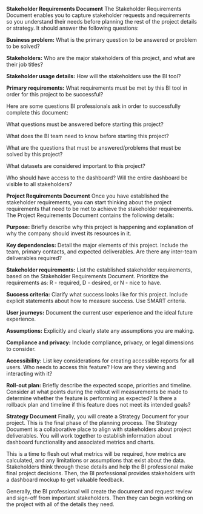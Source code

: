 ****Stakeholder Requirements Document****
The Stakeholder Requirements Document enables you to capture stakeholder requests and requirements so you understand their needs before planning the rest of the project details or strategy. It should answer the following questions:

**Business problem:** What is the primary question to be answered or problem to be solved?

**Stakeholders:** Who are the major stakeholders of this project, and what are their job titles?

**Stakeholder usage details:** How will the stakeholders use the BI tool?

**Primary requirements:** What requirements must be met by this BI tool in order for this project to be successful?

Here are some questions BI professionals ask in order to successfully complete this document:

What questions must be answered before starting this project?

What does the BI team need to know before starting this project?

What are the questions that must be answered/problems that must be solved by this project?

What datasets are considered important to this project?

Who should have access to the dashboard? Will the entire dashboard be visible to all stakeholders?





****Project Requirements Document****
Once you have established the stakeholder requirements, you can start thinking about the project requirements that need to be met to achieve the stakeholder requirements. The Project Requirements Document contains the following details:

**Purpose:** Briefly describe why this project is happening and explanation of why the company should invest its resources in it.

**Key dependencies:** Detail the major elements of this project. Include the team, primary contacts, and expected deliverables. Are there any inter-team deliverables required?

**Stakeholder requirements:** List the established stakeholder requirements, based on the Stakeholder Requirements Document. Prioritize the requirements as: R - required, D - desired, or N - nice to have.

**Success criteria:** Clarify what success looks like for this project. Include explicit statements about how to measure success. Use SMART criteria.

**User journeys:** Document the current user experience and the ideal future experience.

**Assumptions:** Explicitly and clearly state any assumptions you are making.

**Compliance and privacy:** Include compliance, privacy, or legal dimensions to consider.

**Accessibility:** List key considerations for creating accessible reports for all users. Who needs to access this feature? How are they viewing and interacting with it?

**Roll-out plan:** Briefly describe the expected scope, priorities and timeline. Consider at what points during the rollout will measurements be made to determine whether the feature is performing as expected? Is there a rollback plan and timeline if this feature does not meet its intended goals?





****Strategy Document****
Finally, you will create a Strategy Document for your project. This is the final phase of the planning process. The Strategy Document is a collaborative place to align with stakeholders about project deliverables. You will work together to establish information about dashboard functionality and associated metrics and charts.

This is a time to flesh out what metrics will be required, how metrics are calculated, and any limitations or assumptions that exist about the data. Stakeholders think through these details and help the BI professional make final project decisions. Then, the BI professional provides stakeholders with a dashboard mockup to get valuable feedback.

Generally, the BI professional will create the document and request review and sign-off from important stakeholders. Then they can begin working on the project with all of the details they need.
